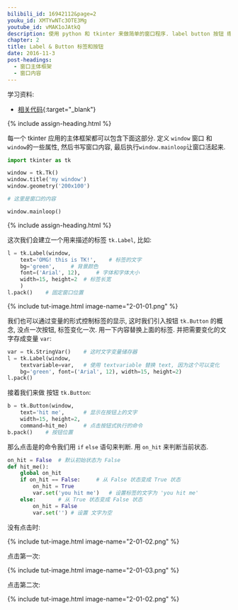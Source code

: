 ```yaml
---
bilibili_id: 16942112&page=2
youku_id: XMTYwNTc3OTE3Mg
youtube_id: vMAK1oJAtkQ
description: 使用 python 和 tkinter 来做简单的窗口程序. label button 按钮 练习.
chapter: 2
title: Label & Button 标签和按钮
date: 2016-11-3
post-headings:
  - 窗口主体框架
  - 窗口内容
---
```


学习资料:
  * [相关代码](https://github.com/MorvanZhou/tutorials/blob/master/tkinterTUT/tk2_label_button.py){:target="_blank"}


{% include assign-heading.html %}

每一个 tkinter 应用的主体框架都可以包含下面这部分. 定义 `window` 窗口 和 `window`的一些属性, 然后书写窗口内容, 最后执行`window.mainloop`让窗口活起来.

```python
import tkinter as tk

window = tk.Tk()
window.title('my window')
window.geometry('200x100')

# 这里是窗口的内容

window.mainloop()
```

{% include assign-heading.html %}

这次我们会建立一个用来描述的标签 `tk.Label`, 比如:

```python
l = tk.Label(window, 
    text='OMG! this is TK!',    # 标签的文字
    bg='green',     # 背景颜色
    font=('Arial', 12),     # 字体和字体大小
    width=15, height=2  # 标签长宽
    )
l.pack()    # 固定窗口位置
```

{% include tut-image.html image-name="2-01-01.png" %}

我们也可以通过变量的形式控制标签的显示, 这时我们引入按钮 `tk.Button` 的概念, 没点一次按钮, 标签变化一次. 用一下内容替换上面的标签. 并把需要变化的文字存成变量 `var`:

```python
var = tk.StringVar()    # 这时文字变量储存器
l = tk.Label(window, 
    textvariable=var,   # 使用 textvariable 替换 text, 因为这个可以变化
    bg='green', font=('Arial', 12), width=15, height=2)
l.pack() 
```

接着我们来做 按钮 `tk.Button`: 

```python
b = tk.Button(window, 
    text='hit me',      # 显示在按钮上的文字
    width=15, height=2, 
    command=hit_me)     # 点击按钮式执行的命令
b.pack()    # 按钮位置
```

那么点击是的命令我们用 `if` `else` 语句来判断. 用 `on_hit` 来判断当前状态.

```python
on_hit = False  # 默认初始状态为 False
def hit_me():
    global on_hit
    if on_hit == False:     # 从 False 状态变成 True 状态
        on_hit = True
        var.set('you hit me')   # 设置标签的文字为 'you hit me'
    else:       # 从 True 状态变成 False 状态
        on_hit = False
        var.set('') # 设置 文字为空
```

没有点击时: 

{% include tut-image.html image-name="2-01-02.png" %}

点击第一次:

{% include tut-image.html image-name="2-01-03.png" %}

点击第二次:

{% include tut-image.html image-name="2-01-02.png" %}




